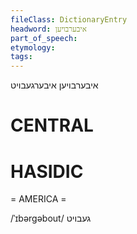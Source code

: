 ```yaml
---
fileClass: DictionaryEntry
headword: איבערבויען
part_of_speech: 
etymology: 
tags: 
---
```

איבערבויען
איבערגעבויט

CENTRAL
========

HASIDIC
=======
= AMERICA = 

/ˈɪbərgəbout/ געבויט